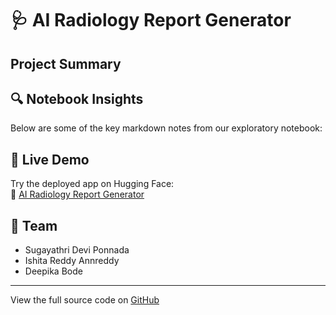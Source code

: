 # 🩺 AI Radiology Report Generator

## Project Summary


## 🔍 Notebook Insights
Below are some of the key markdown notes from our exploratory notebook:


## 🚀 Live Demo
Try the deployed app on Hugging Face:  
🔗 [AI Radiology Report Generator](https://huggingface.co/spaces/Sugayathri/ai_radiology)

## 🧠 Team
- Sugayathri Devi Ponnada
- Ishita Reddy Annreddy
- Deepika Bode

---

View the full source code on [GitHub](https://github.com/sugayathriponnada/DS606_TeamF_Ponnada_Annreddy_Bode_AI-RADIOLOGY_P3Final)
